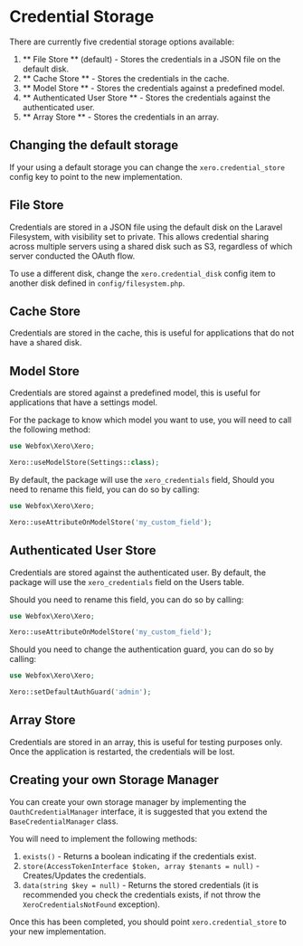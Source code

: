 # Credential Storage

There are currently five credential storage options available:

1. ** File Store ** (default) - Stores the credentials in a JSON file on the default disk.
2. ** Cache Store ** - Stores the credentials in the cache.
3. ** Model Store ** - Stores the credentials against a predefined model.
4. ** Authenticated User Store ** - Stores the credentials against the authenticated user.
5. ** Array Store ** - Stores the credentials in an array.

## Changing the default storage

If your using a default storage you can change the `xero.credential_store` config key to point to the new implementation.

## File Store
Credentials are stored in a JSON file using the default disk on the Laravel Filesystem, with visibility set to private. This allows credential sharing across multiple servers using a shared disk such as S3, regardless of which server conducted the OAuth flow.

To use a different disk, change the `xero.credential_disk` config item to another disk defined in `config/filesystem.php`.

## Cache Store

Credentials are stored in the cache, this is useful for applications that do not have a shared disk.

## Model Store

Credentials are stored against a predefined model, this is useful for applications that have a settings model.

For the package to know which model you want to use, you will need to call the following method:

```php
use Webfox\Xero\Xero;

Xero::useModelStore(Settings::class);
```

By default, the package will use the `xero_credentials` field, Should you need to rename this field, you can do so by calling:

```php
use Webfox\Xero\Xero;

Xero::useAttributeOnModelStore('my_custom_field');
```

## Authenticated User Store

Credentials are stored against the authenticated user. By default, the package will use the `xero_credentials` field on the Users table. 

Should you need to rename this field, you can do so by calling: 

```php
use Webfox\Xero\Xero;

Xero::useAttributeOnModelStore('my_custom_field');
```

Should you need to change the authentication guard, you can do so by calling:
```php
use Webfox\Xero\Xero;

Xero::setDefaultAuthGuard('admin');
```

## Array Store

Credentials are stored in an array, this is useful for testing purposes only. Once the application is restarted, the credentials will be lost.

## Creating your own Storage Manager

You can create your own storage manager by implementing the `OauthCredentialManager` interface, it is suggested that you extend the `BaseCredentialManager` class.

You will need to implement the following methods:

1. `exists()` - Returns a boolean indicating if the credentials exist.
2. `store(AccessTokenInterface $token, array $tenants = null)` - Creates/Updates the credentials.
3. `data(string $key = null)` - Returns the stored credentials (it is recommended you check the credentials exists, if not throw the `XeroCredentialsNotFound` exception).

Once this has been completed, you should point `xero.credential_store` to your new implementation.